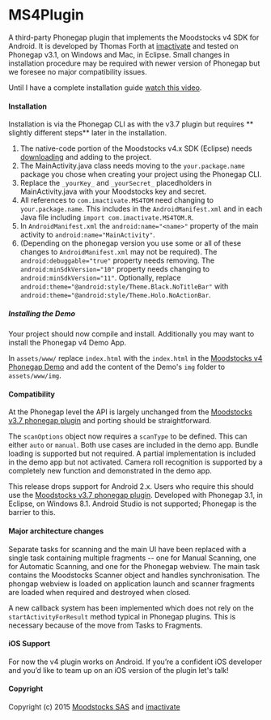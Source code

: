 # MS4Plugin

A third-party Phonegap plugin that implements the Moodstocks v4 SDK for Android. It is developed by Thomas Forth at [imactivate](http://www.imactivate.com/) and tested on Phonegap v3.1, on Windows and Mac, in Eclipse. Small changes in installation procedure may be required with newer version of Phonegap but we foresee no major compatibility issues.

Until I have a complete installation guide [watch this video](https://www.youtube.com/watch?v=TgIBX6r1nl4).

#### Installation
Installation is via the Phonegap CLI as with the v3.7 plugin but requires ** slightly different steps** later in the installation.

1. The native-code portion of the Moodstocks v4.x SDK (Eclipse) needs [downloading](https://moodstocks.com/downloads/) and adding to the project.
2. The MainActivity.java class needs moving to the `your.package.name` package you chose when creating your project using the Phonegap CLI.
3. Replace the `_yourKey_` and `_yourSecret_` placedholders in MainActivity.java with your Moodstocks key and secret.
4. All references to `com.imactivate.MS4TOM` need changing to `your.package.name`. This includes in the `AndroidManifest.xml` and in each Java file including `import com.imactivate.MS4TOM.R`.
5. In `AndroidManifest.xml` the `android:name="<name>"` property of the main activity to `android:name="MainActivity"`.
6. (Depending on the phonegap version you use some or all of these changes to `AndroidManifest.xml` may not be required). The `android:debuggable="true"` property needs removing. The `android:minSdkVersion="10"` property needs changing to `android:minSdkVersion="11"`. Optionally, replace `android:theme="@android:style/Theme.Black.NoTitleBar"` with `android:theme="@android:style/Theme.Holo.NoActionBar`.

##### Installing the Demo
Your project should now compile and install. Additionally you may want to install the Phonegap v4 Demo App.

In `assets/www/` replace `index.html` with the `index.html` in the [Moodstocks v4 Phonegap Demo](https://github.com/thomasforth/MS4Plugin/) and add the content of the Demo's `img` folder to `assets/www/img`.

#### Compatibility
At the Phonegap level the API is largely unchanged from the [Moodstocks v3.7 phonegap plugin](https://github.com/Moodstocks/moodstocks-phonegap-plugin) and porting should be straightforward. 

The `scanOptions` object now requires a `scanType` to be defined. This can either `auto` or `manual`. Both use cases are included in the demo app. Bundle loading is supported but not required. A partial implementation is included in the demo app but not activated. Camera roll recognition is supported by a completely new function and demonstrated in the demo app.

This release drops support for Android 2.x. Users who require this should use the [Moodstocks v3.7 phonegap plugin](https://github.com/Moodstocks/moodstocks-phonegap-plugin). Developed with Phonegap 3.1, in Eclipse, on Windows 8.1. Android Studio is not supported; Phonegap is the barrier to this.

#### Major architecture changes
Separate tasks for scanning and the main UI have been replaced with a single task containing multiple fragments -- one for Manual Scanning, one for Automatic Scanning, and one for the Phonegap webview. The main task contains the Moodstocks Scanner object and handles synchronisation. The phongap webview is loaded on application launch and scanner fragments are loaded when required and destroyed when closed.

A new callback system has been implemented which does not rely on the `startActivityForResult` method typical in Phonegap plugins. This is necessary because of the move from Tasks to Fragments.

#### iOS Support
For now the v4 plugin works on Android. If you’re a confident iOS developer and you’d like to team up on an iOS version of the plugin let's talk!

#### Copyright

Copyright (c) 2015 [Moodstocks SAS](http://www.moodstocks.com/) and [imactivate](http://www.imactivate.com/)